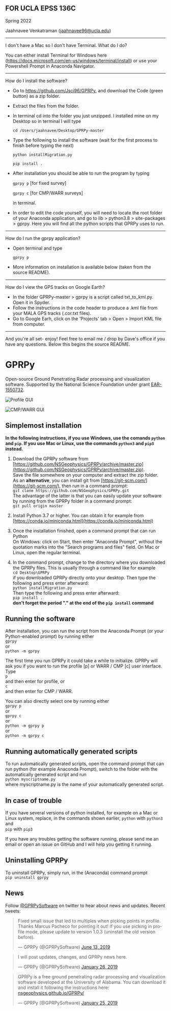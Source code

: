 ## FOR UCLA EPSS 136C
Spring 2022

Jaahnavee Venkatraman (jaahnavee96@ucla.edu)

----------------------------------------------------------------------------------------------------------------------------------

I don't have a Mac so I don't have Terminal. What do I do?

You can either install Terminal for Windows here (https://docs.microsoft.com/en-us/windows/terminal/install) or use your Powershell Prompt in Anaconda Navigator.

----------------------------------------------------------------------------------------------------------------------------------

How do I install the software?

- Go to https://github.com/Jsci96/GPRPy, and download the Code (green button) as a zip folder.

- Extract the files from the folder.

- In terminal cd into the folder you just unzipped. I installed mine on my Desktop so in terminal I will type

  `cd /Users/jaahnavee/Desktop/GPRPy-master`

- Type the following to install the software (wait for the first process to finish before typing the next)

  `python installMigration.py`
   
   `pip install .`

- After installation you should be able to run the program by typing

  `gprpy p` [for fixed survey]
  
  `gprpy c` [for CMP/WARR surveys]
   
  in terminal.
  
 - In order to edit the code yourself, you will need to locate the root folder of your Anaconda application, and go to lib > python3.8 > site-packages > gprpy. Here you will find all the python scripts that GPRPy uses to run.

----------------------------------------------------------------------------------------------------------------------------------

How do I run the gprpy application?

- Open terminal and type

  `gprpy p`
- More information on installation is available below (taken from the source README).

----------------------------------------------------------------------------------------------------------------------------------

How do I view the GPS tracks on Google Earth?

- In the folder GPRPy-master > gprpy is a script called txt_to_kml.py. Open it in Spyder.
- Follow the instructions in the code header to produce a .kml file from your MALA GPS tracks (.cor.txt files).
- Go to Google Earh, click on the 'Projects' tab > Open > Import KML file from computer.

----------------------------------------------------------------------------------------------------------------------------------

And you're all set- enjoy!
Feel free to email me / drop by Dave's office if you have any questions. Below this begins the source README.

# GPRPy
Open-source Ground Penetrating Radar processing and visualization software. Supported by the National Science Foundation under grant [EAR-1550732](https://www.nsf.gov/awardsearch/showAward?AWD_ID=1550732).

![Profile GUI](profileGUI.png)

![CMP/WARR GUI](CWGUI.png)

## Simplemost installation

**In the following instructions, if you use Windows, use the comands `python` and `pip`. If you use Mac or Linux, use the commands `python3` and `pip3` instead.**

1) Download the GPRPy software from 
   [https://github.com/NSGeophysics/GPRPy/archive/master.zip](https://github.com/NSGeophysics/GPRPy/archive/master.zip). <br/>
   Save the file somewhere on your computer and extract the zip folder. <br/>
   As an **alternative**, you can install git from [https://git-scm.com/](https://git-scm.com/), then run in a command prompt:<br/>
   `git clone https://github.com/NSGeophysics/GPRPy.git`<br/>
   The advantage of the latter is that you can easily update your software by running from the GPRPy folder in a command prompt:<br/>
   `git pull origin master`

2) Install Python 3.7 or higher. You can obtain it for example from [https://conda.io/miniconda.html](https://conda.io/miniconda.html)

3) Once the installation finished, open a command prompt that can run Python <br/>
   On Windows: click on Start, then enter "Anaconda Prompt", without the quotation marks into the "Search programs and files" field. On Mac or Linux, open the regular terminal.

4) In the command prompt, change to the directory  where you downloaded the GPRPy files.
   This is usually through a command like for example<br/>
   `cd Desktop\GPRPy`<br/>
   if you downloaded GPRPy directly onto your desktop. Then type the following and press enter afterward:<br/>
   `python installMigration.py`<br/>
   Then type the following and press enter afterward:<br/>
   `pip install .`<br/>
   **don't forget the period "." at the end of the `pip install` command**


## Running the software
After installation, you can run the script from the Anaconda Prompt (or your Python-enabled prompt) by running either<br/>
`gprpy`<br/>
or<br/>
`python -m gprpy`

The first time you run GPRPy it could take a while to initialize. GPRPy will ask you if you want to run the profile [p] or WARR / CMP [c] user interface. Type<br/>
`p`<br/>
and then enter for profile, or<br/>
`c`<br/>
and then enter for CMP / WARR.

You can also directly select one by running either<br/>
`gprpy p`<br/>
or<br/>
`gprpy c`<br/>
or<br/>
`python -m gprpy p`<br/>
or<br/>
`python -m gprpy c`


## Running automatically generated scripts
To run automatically generated scripts, open the command prompt that can run python (for example Anaconda Prompt), switch to the folder with the automatically generated script and run<br/>
`python myscriptname.py`<br/>
where myscriptname.py is the name of your automatically generated script.  


## In case of trouble
If you have several versions of python installed, for example on a Mac or Linux system, replace, in the commands shown earlier,
`python` with `python3`<br/>
and<br/>
`pip` with `pip3`

If you have any troubles getting the software running, please send me an email or open an issue on GitHub and I will help you getting it running.


## Uninstalling GPRPy
To uninstall GPRPy, simply run, in the (Anaconda) command prompt<br/>
`pip uninstall gprpy`

## News
Follow [@GPRPySoftware](https://twitter.com/GPRPySoftware) on twitter to hear about news and updates.
Recent tweets:

<blockquote class="twitter-tweet" data-lang="en"><p lang="en" dir="ltr">Fixed small issue that led to multiples when picking points in profile. Thanks Marcus Pacheco for pointing it out! If you use picking in profile mode, please update to version 1.0.3 (uninstall the old version before).</p>&mdash; GPRPy (@GPRPySoftware) <a href="https://twitter.com/GPRPySoftware/status/1139243564469313536?ref_src=twsrc%5Etfw">June 13, 2019</a></blockquote>

<blockquote class="twitter-tweet" data-lang="en"><p lang="en" dir="ltr">I will post updates, changes, and GPRPy news here.</p>&mdash; GPRPy (@GPRPySoftware) <a href="https://twitter.com/GPRPySoftware/status/1089246592786485251?ref_src=twsrc%5Etfw">January 26, 2019</a></blockquote>

<blockquote class="twitter-tweet" data-lang="en"><p lang="en" dir="ltr">GPRPy is a free ground penetrating radar processing and visualization software developed at the University of Alabama. You can download it and install it following the instructions here: <a href="https://nsgeophysics.github.io/GPRPy/">nsgeophysics.github.io/GPRPy/</a></p>&mdash; GPRPy (@GPRPySoftware) <a href="https://twitter.com/GPRPySoftware/status/1088806792191197188?ref_src=twsrc%5Etfw">January 25, 2019</a></blockquote>


